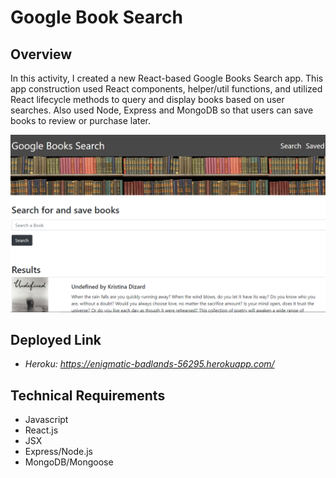 # Google Book Search

## Overview
In this activity, I created a new React-based Google Books Search app. This app construction used React components, helper/util functions, and utilized React lifecycle methods to query and display books based on user searches. Also used Node, Express and MongoDB so that users can save books to review or purchase later.

![img](client/public/images/googlebooksearch.png)

## Deployed Link
* *Heroku: https://enigmatic-badlands-56295.herokuapp.com/*

## Technical Requirements
* Javascript
* React.js
* JSX
* Express/Node.js
* MongoDB/Mongoose
